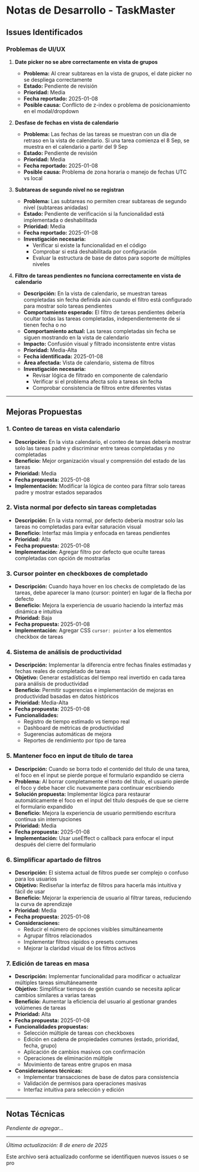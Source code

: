 # Notas de Desarrollo - TaskMaster

## Issues Identificados

### Problemas de UI/UX

1. **Date picker no se abre correctamente en vista de grupos**
   - **Problema:** Al crear subtareas en la vista de grupos, el date picker no se despliega correctamente
   - **Estado:** Pendiente de revisión
   - **Prioridad:** Media
   - **Fecha reportado:** 2025-01-08
   - **Posible causa:** Conflicto de z-index o problema de posicionamiento en el modal/dropdown

2. **Desfase de fechas en vista de calendario**
   - **Problema:** Las fechas de las tareas se muestran con un día de retraso en la vista de calendario. Si una tarea comienza el 8 Sep, se muestra en el calendario a partir del 9 Sep
   - **Estado:** Pendiente de revisión
   - **Prioridad:** Media
   - **Fecha reportado:** 2025-01-08
   - **Posible causa:** Problema de zona horaria o manejo de fechas UTC vs local

3. **Subtareas de segundo nivel no se registran**
   - **Problema:** Las subtareas no permiten crear subtareas de segundo nivel (subtareas anidadas)
   - **Estado:** Pendiente de verificación si la funcionalidad está implementada o deshabilitada
   - **Prioridad:** Media
   - **Fecha reportado:** 2025-01-08
   - **Investigación necesaria:**
     - Verificar si existe la funcionalidad en el código
     - Comprobar si está deshabilitada por configuración
     - Evaluar la estructura de base de datos para soporte de múltiples niveles

4. **Filtro de tareas pendientes no funciona correctamente en vista de calendario**
   - **Descripción:** En la vista de calendario, se muestran tareas completadas sin fecha definida aún cuando el filtro está configurado para mostrar solo tareas pendientes
   - **Comportamiento esperado:** El filtro de tareas pendientes debería ocultar todas las tareas completadas, independientemente de si tienen fecha o no
   - **Comportamiento actual:** Las tareas completadas sin fecha se siguen mostrando en la vista de calendario
   - **Impacto:** Confusión visual y filtrado inconsistente entre vistas
   - **Prioridad:** Media-Alta
   - **Fecha identificada:** 2025-01-08
   - **Área afectada:** Vista de calendario, sistema de filtros
   - **Investigación necesaria:**
     - Revisar lógica de filtrado en componente de calendario
     - Verificar si el problema afecta solo a tareas sin fecha
     - Comprobar consistencia de filtros entre diferentes vistas

---

## Mejoras Propuestas

### 1. Conteo de tareas en vista calendario
- **Descripción:** En la vista calendario, el conteo de tareas debería mostrar solo las tareas padre y discriminar entre tareas completadas y no completadas
- **Beneficio:** Mejor organización visual y comprensión del estado de las tareas
- **Prioridad:** Media
- **Fecha propuesta:** 2025-01-08
- **Implementación:** Modificar la lógica de conteo para filtrar solo tareas padre y mostrar estados separados

### 2. Vista normal por defecto sin tareas completadas
- **Descripción:** En la vista normal, por defecto debería mostrar solo las tareas no completadas para evitar saturación visual
- **Beneficio:** Interfaz más limpia y enfocada en tareas pendientes
- **Prioridad:** Alta
- **Fecha propuesta:** 2025-01-08
- **Implementación:** Agregar filtro por defecto que oculte tareas completadas con opción de mostrarlas

### 3. Cursor pointer en checkboxes de completado
- **Descripción:** Cuando haya hover en los checks de completado de las tareas, debe aparecer la mano (cursor: pointer) en lugar de la flecha por defecto
- **Beneficio:** Mejora la experiencia de usuario haciendo la interfaz más dinámica e intuitiva
- **Prioridad:** Baja
- **Fecha propuesta:** 2025-01-08
- **Implementación:** Agregar CSS `cursor: pointer` a los elementos checkbox de tareas

### 4. Sistema de análisis de productividad
- **Descripción:** Implementar la diferencia entre fechas finales estimadas y fechas reales de completado de tareas
- **Objetivo:** Generar estadísticas del tiempo real invertido en cada tarea para análisis de productividad
- **Beneficio:** Permitir sugerencias e implementación de mejoras en productividad basadas en datos históricos
- **Prioridad:** Media-Alta
- **Fecha propuesta:** 2025-01-08
- **Funcionalidades:**
  - Registro de tiempo estimado vs tiempo real
  - Dashboard de métricas de productividad
  - Sugerencias automáticas de mejora
  - Reportes de rendimiento por tipo de tarea

### 5. Mantener foco en input de título de tarea
- **Descripción:** Cuando se borra todo el contenido del título de una tarea, el foco en el input se pierde porque el formulario expandido se cierra
- **Problema:** Al borrar completamente el texto del título, el usuario pierde el foco y debe hacer clic nuevamente para continuar escribiendo
- **Solución propuesta:** Implementar lógica para restaurar automáticamente el foco en el input del título después de que se cierre el formulario expandido
- **Beneficio:** Mejora la experiencia de usuario permitiendo escritura continua sin interrupciones
- **Prioridad:** Media
- **Fecha propuesta:** 2025-01-08
- **Implementación:** Usar useEffect o callback para enfocar el input después del cierre del formulario

### 6. Simplificar apartado de filtros
- **Descripción:** El sistema actual de filtros puede ser complejo o confuso para los usuarios
- **Objetivo:** Rediseñar la interfaz de filtros para hacerla más intuitiva y fácil de usar
- **Beneficio:** Mejorar la experiencia de usuario al filtrar tareas, reduciendo la curva de aprendizaje
- **Prioridad:** Media
- **Fecha propuesta:** 2025-01-08
- **Consideraciones:**
  - Reducir el número de opciones visibles simultáneamente
  - Agrupar filtros relacionados
  - Implementar filtros rápidos o presets comunes
  - Mejorar la claridad visual de los filtros activos

### 7. Edición de tareas en masa
- **Descripción:** Implementar funcionalidad para modificar o actualizar múltiples tareas simultáneamente
- **Objetivo:** Simplificar tiempos de gestión cuando se necesita aplicar cambios similares a varias tareas
- **Beneficio:** Aumentar la eficiencia del usuario al gestionar grandes volúmenes de tareas
- **Prioridad:** Alta
- **Fecha propuesta:** 2025-01-08
- **Funcionalidades propuestas:**
  - Selección múltiple de tareas con checkboxes
  - Edición en cadena de propiedades comunes (estado, prioridad, fecha, grupo)
  - Aplicación de cambios masivos con confirmación
  - Operaciones de eliminación múltiple
  - Movimiento de tareas entre grupos en masa
- **Consideraciones técnicas:**
  - Implementar transacciones de base de datos para consistencia
  - Validación de permisos para operaciones masivas
  - Interfaz intuitiva para selección y edición

---

## Notas Técnicas

_Pendiente de agregar..._

---

*Última actualización: 8 de enero de 2025*

Este archivo será actualizado conforme se identifiquen nuevos issues o se pro